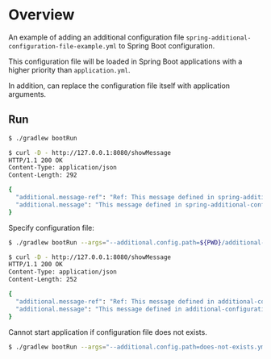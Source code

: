# Overview

An example of adding an additional configuration file 
`spring-additional-configuration-file-example.yml` to Spring Boot configuration.

This configuration file will be loaded in Spring Boot applications with a higher
priority than `application.yml`.

In addition, can replace the configuration file itself with application arguments.

## Run

```bash
$ ./gradlew bootRun

$ curl -D - http://127.0.0.1:8080/showMessage
HTTP/1.1 200 OK
Content-Type: application/json
Content-Length: 292

{
  "additional.message-ref": "Ref: This message defined in spring-additional-configuration-file-example.yml",
  "additional.message": "This message defined in spring-additional-configuration-file-example.yml"
}
```

Specify configuration file:

```bash
$ ./gradlew bootRun --args="--additional.config.path=${PWD}/additional-configuration.yml"

$ curl -D - http://127.0.0.1:8080/showMessage
HTTP/1.1 200 OK
Content-Type: application/json
Content-Length: 252

{
  "additional.message-ref": "Ref: This message defined in additional-configuration.yml",
  "additional.message": "This message defined in additional-configuration.yml"
}
```

Cannot start application if configuration file does not exists.

```bash
$ ./gradlew bootRun --args="--additional.config.path=does-not-exists.yml"
```
